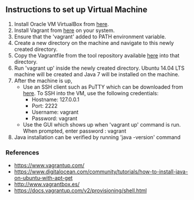 ## Instructions to set up Virtual Machine  

1. Install Oracle VM VirtualBox from [here](https://www.virtualbox.org/wiki/Downloads). 
2. Install Vagrant from [here](https://www.vagrantup.com/downloads.html) on your system. 
3. Ensure that the 'vagrant' added to PATH environment variable.
4. Create a new directory on the machine and navigate to this newly created directory.
5. Copy the Vagrantfile from the tool repository available [here](https://github.com/SoftwareEngineeringToolDemos/ICSE-2012-javamop/blob/master/build-vm/Vagrantfile) into that directory.
6. Run 'vagrant up' inside the newly created directory. Ubuntu 14.04 LTS machine will be created and Java 7 will be installed on the machine.
7. After the machine is up, 
   * Use an SSH client such as PuTTY which can be downloaded from [here](http://www.chiark.greenend.org.uk/~sgtatham/putty/download.html). To SSH into the VM, use the following credentials:
      * Hostname: 127.0.0.1
      * Port: 2222
      * Username: vagrant
      * Password: vagrant
   * Use the GUI which shows up when 'vagrant up' command is run. When prompted, enter password : vagrant
8. Java installation can be verified by running 'java -version' command
  
### References
* https://www.vagrantup.com/
* https://www.digitalocean.com/community/tutorials/how-to-install-java-on-ubuntu-with-apt-get
* http://www.vagrantbox.es/
* https://docs.vagrantup.com/v2/provisioning/shell.html
